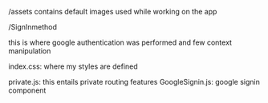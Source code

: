 /assets
contains default images used while working on the app


/SignInmethod

this is where google authentication was performed and few context manipulation

index.css: where my styles are defined

private.js: this entails private routing features
GoogleSignin.js: google signin component
